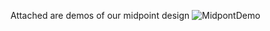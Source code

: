 Attached are demos of our midpoint design
![MidpontDemo](https://user-images.githubusercontent.com/114199773/205517559-bbddb1d7-15e8-440e-8736-60e7eed72c46.gif)
